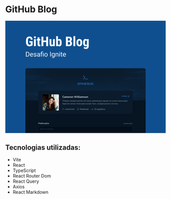 # GitHub Blog

<img src="/public/GitHubCapa.png"/>

## Tecnologias utilizadas:

- Vite
- React
- TypeScript
- React Router Dom
- React Query
- Axios
- React Markdown
